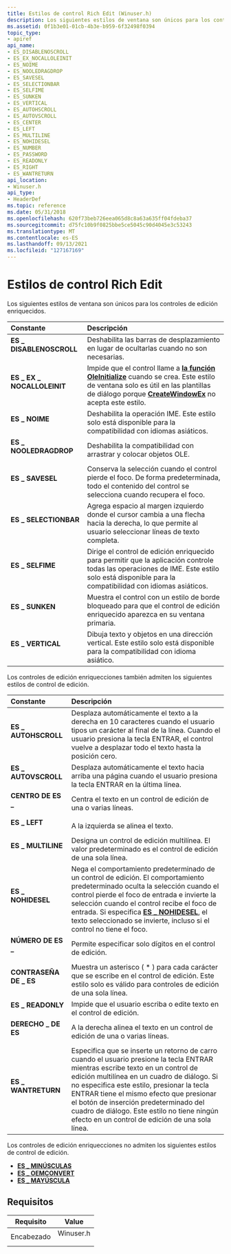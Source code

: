 ```yaml
---
title: Estilos de control Rich Edit (Winuser.h)
description: Los siguientes estilos de ventana son únicos para los controles de edición enriquecidos.
ms.assetid: 0f1b3e01-01cb-4b3e-b959-6f32498f0394
topic_type:
- apiref
api_name:
- ES_DISABLENOSCROLL
- ES_EX_NOCALLOLEINIT
- ES_NOIME
- ES_NOOLEDRAGDROP
- ES_SAVESEL
- ES_SELECTIONBAR
- ES_SELFIME
- ES_SUNKEN
- ES_VERTICAL
- ES_AUTOHSCROLL
- ES_AUTOVSCROLL
- ES_CENTER
- ES_LEFT
- ES_MULTILINE
- ES_NOHIDESEL
- ES_NUMBER
- ES_PASSWORD
- ES_READONLY
- ES_RIGHT
- ES_WANTRETURN
api_location:
- Winuser.h
api_type:
- HeaderDef
ms.topic: reference
ms.date: 05/31/2018
ms.openlocfilehash: 620f73beb726eea065d8c8a63a635ff04fdeba37
ms.sourcegitcommit: d75fc10b9f0825bbe5ce5045c90d4045e3c53243
ms.translationtype: MT
ms.contentlocale: es-ES
ms.lasthandoff: 09/13/2021
ms.locfileid: "127167169"
---
```

# <a name="rich-edit-control-styles"></a>Estilos de control Rich Edit

Los siguientes estilos de ventana son únicos para los controles de edición enriquecidos.



| Constante                                                                                                                                                                         | Descripción                                                                                                                                                                                                                                         |
|:---------------------------------------------------------------------------------------------------------------------------------------------------------------------------------|:----------------------------------------------------------------------------------------------------------------------------------------------------------------------------------------------------------------------------------------------------|
| <span id="ES_DISABLENOSCROLL"></span><span id="es_disablenoscroll"></span><dl> <dt>**ES \_ DISABLENOSCROLL**</dt> </dl>     | Deshabilita las barras de desplazamiento en lugar de ocultarlas cuando no son necesarias.<br/>                                                                                                                                                                    |
| <span id="ES_EX_NOCALLOLEINIT"></span><span id="es_ex_nocalloleinit"></span><dl> <dt>**ES \_ EX \_ NOCALLOLEINIT**</dt> </dl> | Impide que el control llame a [**la función OleInitialize**](/windows/desktop/api/ole2/nf-ole2-oleinitialize) cuando se crea. Este estilo de ventana solo es útil en las plantillas de diálogo porque [**CreateWindowEx**](/windows/desktop/api/winuser/nf-winuser-createwindowexa) no acepta este estilo.<br/> |
| <span id="ES_NOIME_"></span><span id="es_noime_"></span><dl> <dt>**ES \_ NOIME**</dt> </dl>                                | Deshabilita la operación IME. Este estilo solo está disponible para la compatibilidad con idiomas asiáticos.<br/>                                                                                                                                                     |
| <span id="ES_NOOLEDRAGDROP"></span><span id="es_nooledragdrop"></span><dl> <dt>**ES \_ NOOLEDRAGDROP**</dt> </dl>           | Deshabilita la compatibilidad con arrastrar y colocar objetos OLE.<br/>                                                                                                                                                                                           |
| <span id="ES_SAVESEL"></span><span id="es_savesel"></span><dl> <dt>**ES \_ SAVESEL**</dt> </dl>                             | Conserva la selección cuando el control pierde el foco. De forma predeterminada, todo el contenido del control se selecciona cuando recupera el foco.<br/>                                                                                         |
| <span id="ES_SELECTIONBAR"></span><span id="es_selectionbar"></span><dl> <dt>**ES \_ SELECTIONBAR**</dt> </dl>              | Agrega espacio al margen izquierdo donde el cursor cambia a una flecha hacia la derecha, lo que permite al usuario seleccionar líneas de texto completa. <br/>                                                                                                             |
| <span id="ES_SELFIME_"></span><span id="es_selfime_"></span><dl> <dt>**ES \_ SELFIME**</dt> </dl>                          | Dirige el control de edición enriquecido para permitir que la aplicación controle todas las operaciones de IME. Este estilo solo está disponible para la compatibilidad con idiomas asiáticos.<br/>                                                                                            |
| <span id="ES_SUNKEN"></span><span id="es_sunken"></span><dl> <dt>**ES \_ SUNKEN**</dt> </dl>                                | Muestra el control con un estilo de borde bloqueado para que el control de edición enriquecido aparezca en su ventana primaria. <br/>                                                                                                                  |
| <span id="ES_VERTICAL"></span><span id="es_vertical"></span><dl> <dt>**ES \_ VERTICAL**</dt> </dl>                          | Dibuja texto y objetos en una dirección vertical. Este estilo solo está disponible para la compatibilidad con idioma asiático.<br/>                                                                                                                                 |



Los controles de edición enriquecciones también admiten los siguientes estilos de control de edición.



| Constante                                                                                                                                                         | Descripción                                                                                                                                                                                                                                                                                                                                                             |
|:-----------------------------------------------------------------------------------------------------------------------------------------------------------------|:------------------------------------------------------------------------------------------------------------------------------------------------------------------------------------------------------------------------------------------------------------------------------------------------------------------------------------------------------------------------|
| <span id="ES_AUTOHSCROLL"></span><span id="es_autohscroll"></span><dl> <dt>**ES \_ AUTOHSCROLL**</dt> </dl> | Desplaza automáticamente el texto a la derecha en 10 caracteres cuando el usuario tipos un carácter al final de la línea. Cuando el usuario presiona la tecla ENTRAR, el control vuelve a desplazar todo el texto hasta la posición cero.<br/>                                                                                                                                                    |
| <span id="ES_AUTOVSCROLL"></span><span id="es_autovscroll"></span><dl> <dt>**ES \_ AUTOVSCROLL**</dt> </dl> | Desplaza automáticamente el texto hacia arriba una página cuando el usuario presiona la tecla ENTRAR en la última línea.<br/>                                                                                                                                                                                                                                                                 |
| <span id="ES_CENTER"></span><span id="es_center"></span><dl> <dt>**CENTRO DE ES \_**</dt> </dl>                | Centra el texto en un control de edición de una o varias líneas.<br/>                                                                                                                                                                                                                                                                                                     |
| <span id="ES_LEFT"></span><span id="es_left"></span><dl> <dt>**ES \_ LEFT**</dt> </dl>                      | A la izquierda se alinea el texto.<br/>                                                                                                                                                                                                                                                                                                                                            |
| <span id="ES_MULTILINE"></span><span id="es_multiline"></span><dl> <dt>**ES \_ MULTILINE**</dt> </dl>       | Designa un control de edición multilínea. El valor predeterminado es el control de edición de una sola línea.<br/>                                                                                                                                                                                                                                                                                |
| <span id="ES_NOHIDESEL"></span><span id="es_nohidesel"></span><dl> <dt>**ES \_ NOHIDESEL**</dt> </dl>       | Nega el comportamiento predeterminado de un control de edición. El comportamiento predeterminado oculta la selección cuando el control pierde el foco de entrada e invierte la selección cuando el control recibe el foco de entrada. Si especifica [**ES \_ NOHIDESEL**](edit-control-styles.md), el texto seleccionado se invierte, incluso si el control no tiene el foco.<br/> |
| <span id="ES_NUMBER"></span><span id="es_number"></span><dl> <dt>**NÚMERO DE ES \_**</dt> </dl>                | Permite especificar solo dígitos en el control de edición.<br/>                                                                                                                                                                                                                                                                                                      |
| <span id="ES_PASSWORD"></span><span id="es_password"></span><dl> <dt>**CONTRASEÑA DE \_ ES**</dt> </dl>          | Muestra un asterisco ( \* ) para cada carácter que se escribe en el control de edición. Este estilo solo es válido para controles de edición de una sola línea.<br/>                                                                                                                                                                                                                            |
| <span id="ES_READONLY"></span><span id="es_readonly"></span><dl> <dt>**ES \_ READONLY**</dt> </dl>          | Impide que el usuario escriba o edite texto en el control de edición.<br/>                                                                                                                                                                                                                                                                                           |
| <span id="ES_RIGHT"></span><span id="es_right"></span><dl> <dt>**DERECHO \_ DE ES**</dt> </dl>                   | A la derecha alinea el texto en un control de edición de una o varias líneas.<br/>                                                                                                                                                                                                                                                                                                |
| <span id="ES_WANTRETURN"></span><span id="es_wantreturn"></span><dl> <dt>**ES \_ WANTRETURN**</dt> </dl>    | Especifica que se inserte un retorno de carro cuando el usuario presione la tecla ENTRAR mientras escribe texto en un control de edición multilínea en un cuadro de diálogo. Si no especifica este estilo, presionar la tecla ENTRAR tiene el mismo efecto que presionar el botón de inserción predeterminado del cuadro de diálogo. Este estilo no tiene ningún efecto en un control de edición de una sola línea.<br/>                   |



Los controles de edición enriquecciones no admiten los siguientes estilos de control de edición.

-   [**ES \_ MINÚSCULAS**](edit-control-styles.md)
-   [**ES \_ OEMCONVERT**](edit-control-styles.md)
-   [**ES \_ MAYÚSCULA**](edit-control-styles.md)

## <a name="requirements"></a>Requisitos



| Requisito | Value |
|-------------------|--------------------------------------------------------------------------------------|
| Encabezado<br/> | <dl> <dt>Winuser.h</dt> </dl> |



 

